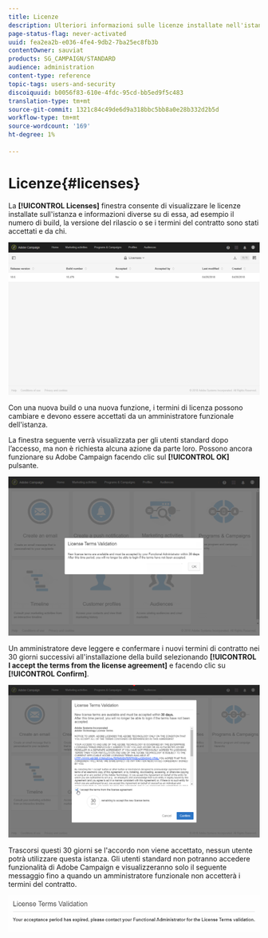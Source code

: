 ```yaml
---
title: Licenze
description: Ulteriori informazioni sulle licenze installate nell'istanza.
page-status-flag: never-activated
uuid: fea2ea2b-e036-4fe4-9db2-7ba25ec8fb3b
contentOwner: sauviat
products: SG_CAMPAIGN/STANDARD
audience: administration
content-type: reference
topic-tags: users-and-security
discoiquuid: b0056f83-610e-4fdc-95cd-bb5ed9f5c483
translation-type: tm+mt
source-git-commit: 1321c84c49de6d9a318bbc5bb8a0e28b332d2b5d
workflow-type: tm+mt
source-wordcount: '169'
ht-degree: 1%

---
```



# Licenze{#licenses}

La **[!UICONTROL Licenses]** finestra consente di visualizzare le licenze installate sull&#39;istanza e informazioni diverse su di essa, ad esempio il numero di build, la versione del rilascio o se i termini del contratto sono stati accettati e da chi.

![](assets/license_1.png)

Con una nuova build o una nuova funzione, i termini di licenza possono cambiare e devono essere accettati da un amministratore funzionale dell&#39;istanza.

La finestra seguente verrà visualizzata per gli utenti standard dopo l’accesso, ma non è richiesta alcuna azione da parte loro. Possono ancora funzionare su  Adobe Campaign facendo clic sul **[!UICONTROL OK]** pulsante.

![](assets/license_2.png)

Un amministratore deve leggere e confermare i nuovi termini di contratto nei 30 giorni successivi all&#39;installazione della build selezionando **[!UICONTROL I accept the terms from the license agreement]** e facendo clic su **[!UICONTROL Confirm]**.

![](assets/license_3.png)

Trascorsi questi 30 giorni se l&#39;accordo non viene accettato, nessun utente potrà utilizzare questa istanza. Gli utenti standard non potranno accedere  funzionalità di Adobe Campaign e visualizzeranno solo il seguente messaggio fino a quando un amministratore funzionale non accetterà i termini del contratto.

![](assets/license_4.png)

